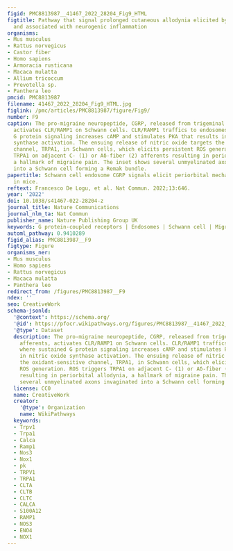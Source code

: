 ```yaml
---
figid: PMC8813987__41467_2022_28204_Fig9_HTML
figtitle: Pathway that signal prolonged cutaneous allodynia elicited by CGRP released
  and associated with neurogenic inflammation
organisms:
- Mus musculus
- Rattus norvegicus
- Castor fiber
- Homo sapiens
- Armoracia rusticana
- Macaca mulatta
- Allium tricoccum
- Prevotella sp.
- Panthera leo
pmcid: PMC8813987
filename: 41467_2022_28204_Fig9_HTML.jpg
figlink: /pmc/articles/PMC8813987/figure/Fig9/
number: F9
caption: The pro-migraine neuropeptide, CGRP, released from trigeminal cutaneous afferents,
  activates CLR/RAMP1 on Schwann cells. CLR/RAMP1 traffics to endosomes, where sustained
  G protein signaling increases cAMP and stimulates PKA that results in nitric oxide
  synthase activation. The ensuing release of nitric oxide targets the oxidant-sensitive
  channel, TRPA1, in Schwann cells, which elicits persistent ROS generation. ROS triggers
  TRPA1 on adjacent C- (1) or Aδ-fiber (2) afferents resulting in periorbital allodynia,
  a hallmark of migraine pain. The inset shows several unmyelinated axons invaginated
  into a Schwann cell forming a Remak bundle.
papertitle: Schwann cell endosome CGRP signals elicit periorbital mechanical allodynia
  in mice.
reftext: Francesco De Logu, et al. Nat Commun. 2022;13:646.
year: '2022'
doi: 10.1038/s41467-022-28204-z
journal_title: Nature Communications
journal_nlm_ta: Nat Commun
publisher_name: Nature Publishing Group UK
keywords: G protein-coupled receptors | Endosomes | Schwann cell | Migraine
automl_pathway: 0.9410289
figid_alias: PMC8813987__F9
figtype: Figure
organisms_ner:
- Mus musculus
- Homo sapiens
- Rattus norvegicus
- Macaca mulatta
- Panthera leo
redirect_from: /figures/PMC8813987__F9
ndex: ''
seo: CreativeWork
schema-jsonld:
  '@context': https://schema.org/
  '@id': https://pfocr.wikipathways.org/figures/PMC8813987__41467_2022_28204_Fig9_HTML.html
  '@type': Dataset
  description: The pro-migraine neuropeptide, CGRP, released from trigeminal cutaneous
    afferents, activates CLR/RAMP1 on Schwann cells. CLR/RAMP1 traffics to endosomes,
    where sustained G protein signaling increases cAMP and stimulates PKA that results
    in nitric oxide synthase activation. The ensuing release of nitric oxide targets
    the oxidant-sensitive channel, TRPA1, in Schwann cells, which elicits persistent
    ROS generation. ROS triggers TRPA1 on adjacent C- (1) or Aδ-fiber (2) afferents
    resulting in periorbital allodynia, a hallmark of migraine pain. The inset shows
    several unmyelinated axons invaginated into a Schwann cell forming a Remak bundle.
  license: CC0
  name: CreativeWork
  creator:
    '@type': Organization
    name: WikiPathways
  keywords:
  - Trpv1
  - Trpa1
  - Calca
  - Ramp1
  - Nos3
  - Nox1
  - pk
  - TRPV1
  - TRPA1
  - CLTA
  - CLTB
  - CLTC
  - CALCA
  - S100A12
  - RAMP1
  - NOS3
  - ENO4
  - NOX1
---
```

